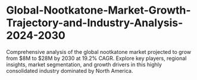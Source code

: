 # Global-Nootkatone-Market-Growth-Trajectory-and-Industry-Analysis-2024-2030
Comprehensive analysis of the global nootkatone market projected to grow from $8M to $28M by 2030 at 19.2% CAGR. Explore key players, regional insights, market segmentation, and growth drivers in this highly consolidated industry dominated by North America.

